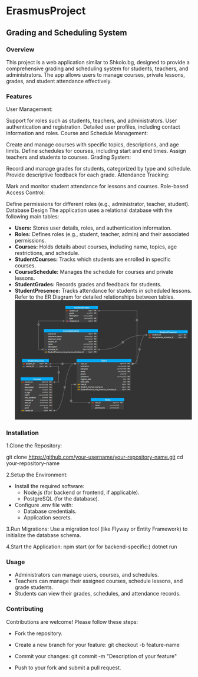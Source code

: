 # ErasmusProject

## Grading and Scheduling System

### Overview
This project is a web application similar to Shkolo.bg, designed to provide a comprehensive grading and scheduling system for students, teachers, and administrators. The app allows users to manage courses, private lessons, grades, and student attendance effectively.

### Features
User Management:

Support for roles such as students, teachers, and administrators.
User authentication and registration.
Detailed user profiles, including contact information and roles.
Course and Schedule Management:

Create and manage courses with specific topics, descriptions, and age limits.
Define schedules for courses, including start and end times.
Assign teachers and students to courses.
Grading System:

Record and manage grades for students, categorized by type and schedule.
Provide descriptive feedback for each grade.
Attendance Tracking:

Mark and monitor student attendance for lessons and courses.
Role-based Access Control:

Define permissions for different roles (e.g., administrator, teacher, student).
Database Design
The application uses a relational database with the following main tables:

- **Users:** Stores user details, roles, and authentication information.
- **Roles:** Defines roles (e.g., student, teacher, admin) and their associated permissions.
- **Courses:** Holds details about courses, including name, topics, age restrictions, and schedule.
- **StudentCourses:** Tracks which students are enrolled in specific courses.
- **CourseSchedule:** Manages the schedule for courses and private lessons.
- **StudentGrades:** Records grades and feedback for students.
- **StudentPresence:** Tracks attendance for students in scheduled lessons.
Refer to the ER Diagram for detailed relationships between tables.
![alt text](image.png)

### Installation
1.Clone the Repository:

git clone https://github.com/your-username/your-repository-name.git
cd your-repository-name

2.Setup the Environment:

- Install the required software:
    - Node.js (for backend or frontend, if applicable).
    - PostgreSQL (for the database).
- Configure .env file with:
    - Database credentials.
    - Application secrets.

3.Run Migrations: Use a migration tool (like Flyway or Entity Framework) to initialize the database schema.

4.Start the Application:
npm start
(or for backend-specific:)
dotnet run

### Usage
- Administrators can manage users, courses, and schedules.
- Teachers can manage their assigned courses, schedule lessons, and grade students.
- Students can view their grades, schedules, and attendance records.

### Contributing
Contributions are welcome! Please follow these steps:

- Fork the repository.
- Create a new branch for your feature:
git checkout -b feature-name

- Commit your changes:
git commit -m "Description of your feature"
- Push to your fork and submit a pull request.

